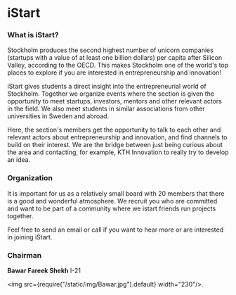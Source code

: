 # iStart

### What is iStart?

Stockholm produces the second highest number of unicorn companies (startups with a value of at least one billion dollars) per capita after Silicon Valley, according to the OECD. This makes Stockholm one of the world's top places to explore if you are interested in entrepreneurship and innovation!

iStart gives students a direct insight into the entrepreneurial world of Stockholm. Together we organize events where the section is given the opportunity to meet startups, investors, mentors and other relevant actors in the field. We also meet students in similar associations from other universities in Sweden and abroad.

Here, the section's members get the opportunity to talk to each other and relevant actors about entrepreneurship and innovation, and find channels to build on their interest. We are the bridge between just being curious about the area and contacting, for example, KTH Innovation to really try to develop an idea.

### Organization

It is important for us as a relatively small board with 20 members that there is a good and wonderful atmosphere. We recruit you who are committed and want to be part of a community where we istart friends run projects together.

Feel free to send an email or call if you want to hear more or are interested in joining iStart.

### Chairman

__Bawar Fareek Shekh__ I-21

<img src={require("/static/img/Bawar.jpg").default} width="230"/>.
